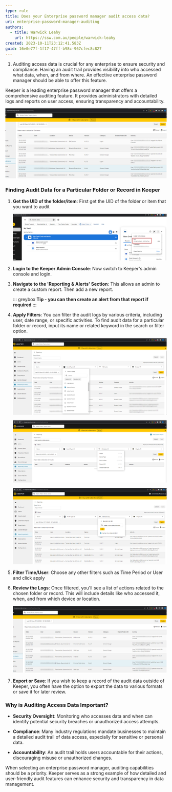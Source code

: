 ```yaml
---
type: rule
title: Does your Enterprise password manager audit access data?
uri: enterprise-password-manager-auditing
authors:
  - title: Warwick Leahy
    url: https://ssw.com.au/people/warwick-leahy
created: 2023-10-11T23:12:41.583Z
guid: 16e0e77f-1f17-47ff-b98c-967cfec8c827
---
```

1. Auditing access data is crucial for any enterprise to ensure security and compliance. Having an audit trail provides visibility into who accessed what data, when, and from where. An effective enterprise password manager should be able to offer this feature. 

<!--endintro-->

Keeper is a leading enterprise password manager that offers a comprehensive auditing feature. It provides administrators with detailed logs and reports on user access, ensuring transparency and accountability.

![Good Example: Keeper auditing shows exactly who opened what record](keeper-good-example-auditreport.png)

### **Finding Audit Data for a Particular Folder or Record in Keeper**

1. **Get the UID of the folder/item**: First get the UID of the folder or item that you want to audit

   ![Figure: First get the UID of the Folder/item for report](keeper-getinteresing-itemuuid.png)
2. **Login to the Keeper Admin Console**: Now switch to Keeper's admin console and login.
3. **Navigate to the 'Reporting & Alerts' Section**: This allows an admin to create a custom report.  Then add a new report.
   
   ::: greybox 
   **Tip - you can then create an alert from that report if required**
   :::

   
5. **Apply Filters**: You can filter the audit logs by various criteria, including user, date range, or specific activities. To find audit data for a particular folder or record, input its name or related keyword in the search or filter option.

   ![Figure: Filter by the Event Type](keeper-applyfilters2.png)

   ![Figure: Filter by Attributes - Category first](keeper-applyfilters1.png)

   ![Figure: Filter by Shared Folder / Item UID (Obtained from step 1)](keeper-filtering-the-report.png)
6. **Filter Time/User**: Choose any other filters such as Time Period or User and click apply
7. **Review the Logs**: Once filtered, you'll see a list of actions related to the chosen folder or record. This will include details like who accessed it, when, and from which device or location.

   ![Figure: View the audit log](keeper-good-example-auditreport.png)
8. **Export or Save**: If you wish to keep a record of the audit data outside of Keeper, you often have the option to export the data to various formats or save it for later review.

### **Why is Auditing Access Data Important?**

* **Security Oversight**: Monitoring who accesses data and when can identify potential security breaches or unauthorized access attempts.
   
* **Compliance**: Many industry regulations mandate businesses to maintain a detailed audit trail of data access, especially for sensitive or personal data.
   
* **Accountability**: An audit trail holds users accountable for their actions, discouraging misuse or unauthorized changes.

When selecting an enterprise password manager, auditing capabilities should be a priority. Keeper serves as a strong example of how detailed and user-friendly audit features can enhance security and transparency in data management.
